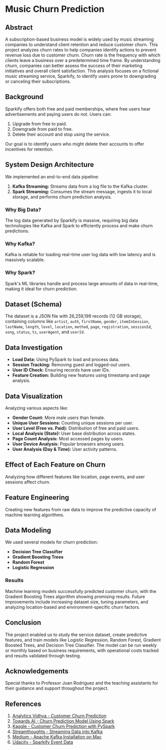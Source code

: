 # Music Churn Prediction

## Abstract
A subscription-based business model is widely used by music streaming companies to understand client retention and reduce customer churn. This project analyzes churn rates to help companies identify actions to prevent revenue loss due to customer churn. Churn rate is the frequency with which clients leave a business over a predetermined time frame. By understanding churn, companies can better assess the success of their marketing initiatives and overall client satisfaction. This analysis focuses on a fictional music streaming service, Sparkify, to identify users prone to downgrading or canceling their subscriptions.

## Background
Sparkify offers both free and paid memberships, where free users hear advertisements and paying users do not. Users can:
1. Upgrade from free to paid.
2. Downgrade from paid to free.
3. Delete their account and stop using the service.

Our goal is to identify users who might delete their accounts to offer incentives for retention.

## System Design Architecture
We implemented an end-to-end data pipeline:
1. **Kafka Streaming:** Streams data from a log file to the Kafka cluster.
2. **Spark Streaming:** Consumes the stream message, ingests it to local storage, and performs churn prediction analysis.

### Why Big Data?
The log data generated by Sparkify is massive, requiring big data technologies like Kafka and Spark to efficiently process and make churn predictions.

### Why Kafka?
Kafka is reliable for loading real-time user log data with low latency and is massively scalable.

### Why Spark?
Spark's ML libraries handle and process large amounts of data in real-time, making it ideal for churn prediction.

## Dataset (Schema)
The dataset is a JSON file with 26,259,199 records (12 GB storage), containing columns like `artist`, `auth`, `firstName`, `gender`, `itemInSession`, `lastName`, `length`, `level`, `location`, `method`, `page`, `registration`, `sessionId`, `song`, `status`, `ts`, `userAgent`, and `userId`.

## Data Investigation
- **Load Data:** Using PySpark to load and process data.
- **Session Tracking:** Removing guest and logged-out users.
- **User ID Check:** Ensuring records have user IDs.
- **Feature Creation:** Building new features using timestamp and page analysis.

## Data Visualization
Analyzing various aspects like:
- **Gender Count:** More male users than female.
- **Unique User Sessions:** Counting unique sessions per user.
- **User Level (Free vs. Paid):** Distribution of free and paid users.
- **Local Analysis (State):** User base distribution across states.
- **Page Count Analysis:** Most accessed pages by users.
- **User Device Analysis:** Popular browsers among users.
- **User Analysis (Day & Time):** User activity patterns.

## Effect of Each Feature on Churn
Analyzing how different features like location, page events, and user sessions affect churn.

## Feature Engineering
Creating new features from raw data to improve the predictive capacity of machine learning algorithms.

## Data Modeling
We used several models for churn prediction:
- **Decision Tree Classifier**
- **Gradient Boosting Trees**
- **Random Forest**
- **Logistic Regression**

### Results
Machine learning models successfully predicted customer churn, with the Gradient Boosting Trees algorithm showing promising results. Future improvements include increasing dataset size, tuning parameters, and analyzing location-based and environment-specific churn factors.

## Conclusion
The project enabled us to study the service dataset, create predictive features, and train models like Logistic Regression, Random Forest, Gradient Boosted Trees, and Decision Tree Classifier. The model can be run weekly or monthly based on business requirements, with operational costs tracked and results validated through testing.

## Acknowledgements
Special thanks to Professor Juan Rodriguez and the teaching assistants for their guidance and support throughout the project.

## References
1. [Analytics Vidhya - Customer Churn Prediction](https://www.analyticsvidhya.com/blog/2022/06/customer-churn-prediction-using-mlib/)
2. [Towards AI - Churn Prediction Model Using Spark](https://pub.towardsai.net/this-is-how-you-can-build-a-churn-prediction-model-using-spark-e187b7eca339)
3. [Kaggle - Customer Churn Prediction with PySpark](https://www.kaggle.com/code/mnassrib/customer-churn-prediction-with-pyspark)
4. [Streamthoughts - Streaming Data into Kafka](https://medium.com/streamthoughts/streaming-data-into-kafka-s01-e04-parsing-log-files-using-grok-expressions-c282d54b3e3f)
5. [Medium - Apache Kafka Installation on Mac](https://medium.com/@Ankitthakur/apache-kafka-installation-on-mac-using-homebrew-a367cdefd273)
6. [Udacity - Sparkify Event Data](https://udacity-dsnd.s3.amazonaws.com/sparkify/sparkify_event_data.json)
